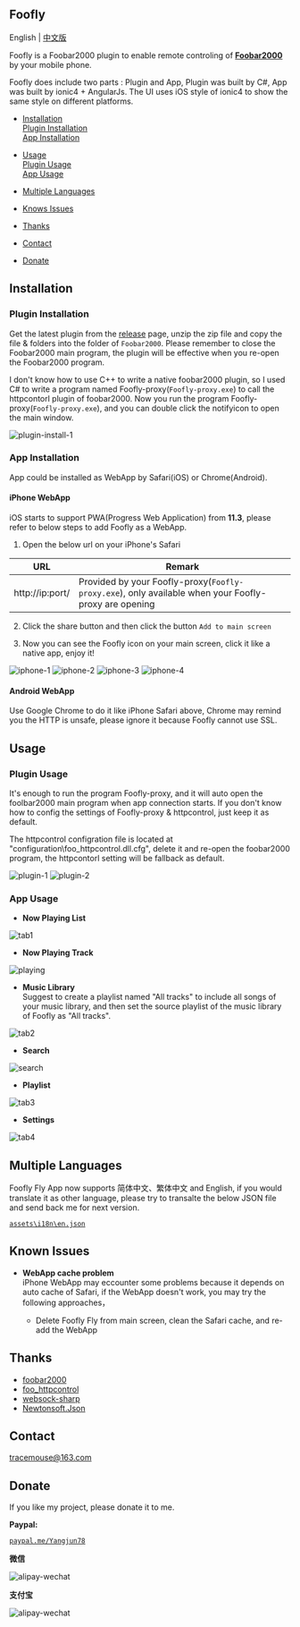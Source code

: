 ## Foofly ##

English | [中文版](README-CN.md)

Foofly is a Foobar2000 plugin to enable remote controling of [**Foobar2000**](http://www.foobar2000.org/) by your mobile phone.

Foofly does include two parts : Plugin and App, Plugin was built by C#, App was built by ionic4 + AngularJs. The UI uses iOS style of ionic4 to show the same style on different platforms. 

- [Installation](#Installation)  
  [Plugin Installation](#Plugin-Installation)   
  [App Installation](#App-Installation)   

- [Usage](#Usage)   
  [Plugin Usage](#Plugin-Usage)  
  [App Usage](#App-Usage)   

- [Multiple Languages](#Multiple-Languages)

- [Knows Issues](#Knows-Issues)

- [Thanks](#Thanks)

- [Contact](#Contact)

- [Donate](#Donate)

## Installation ##

### Plugin Installation ###

Get the latest plugin from the [release](https://github.com/tracemouse/Foofly/releases) page,
unzip the zip file and copy the file & folders into the folder of `Foobar2000`.
Please remember to close the Foobar2000 main program, the plugin will be effective when you re-open the Foobar2000 program. 

I don't know how to use C++ to write a native foobar2000 plugin, so I used C# to write a program named Foofly-proxy(`Foofly-proxy.exe`) to call the httpcontorl plugin of foobar2000.
Now you run the program Foofly-proxy(`Foofly-proxy.exe`), and you can double click the notifyicon to open the main window. 

![plugin-install-1](https://tracemouse.github.io/Foofly/assets/img/plugin-install.jpg)

### App Installation ###

App could be installed as WebApp by Safari(iOS) or Chrome(Android).

#### iPhone WebApp ####

iOS starts to support PWA(Progress Web Application) from **11.3**, please refer to below steps to add Foofly as a WebApp.  
 
1) Open the below url on your iPhone's Safari

URL  | Remark
 ---- | -----  
http://ip:port/  |  Provided by your Foofly-proxy(`Foofly-proxy.exe`), only available when your Foofly-proxy are opening

2) Click the share button and then click the button `Add to main screen`

3) Now you can see the Foofly icon on your main screen, click it like a native app, enjoy it!

![iphone-1](https://tracemouse.github.io/Foofly/assets/img/iphone-1.jpg)
![iphone-2](https://tracemouse.github.io/Foofly/assets/img/iphone-2.jpg)
![iphone-3](https://tracemouse.github.io/Foofly/assets/img/iphone-3.jpg)
![iphone-4](https://tracemouse.github.io/Foofly/assets/img/iphone-4.jpg)

#### Android WebApp ####

Use Google Chrome to do it like iPhone Safari above, Chrome may remind you the HTTP is unsafe, please ignore it because Foofly cannot use SSL.

## Usage ##

### Plugin Usage ###

It's enough to run the program Foofly-proxy, and it will auto open the foolbar2000 main program when app connection starts.
If you don't know how to config the settings of Foofly-proxy & httpcontrol, just keep it as default.

The httpcontrol configration file is located at "configuration\foo_httpcontrol.dll.cfg", delete it and re-open the foobar2000 program, the httpcontorl setting will be fallback as default.

![plugin-1](https://tracemouse.github.io/Foofly/assets/img/foo_httpcontrol.jpg)
![plugin-2](https://tracemouse.github.io/Foofly/assets/img/foofly-proxy.jpg)

### App Usage ###

- **Now Playing List**  

![tab1](https://tracemouse.github.io/Foofly/assets/img/tab1.jpg)

- **Now Playing Track**

![playing](https://tracemouse.github.io/Foofly/assets/img/playing.jpg)

- **Music Library**  
Suggest to create a playlist named "All tracks" to include all songs of your music library, and then set the source playlist of the music library of Foofly as "All tracks".

![tab2](https://tracemouse.github.io/Foofly/assets/img/tab2.jpg)

- **Search**  

![search](https://tracemouse.github.io/Foofly/assets/img/search.jpg)

- **Playlist**  

![tab3](https://tracemouse.github.io/Foofly/assets/img/tab3.jpg)

- **Settings**

![tab4](https://tracemouse.github.io/Foofly/assets/img/tab4.jpg)
 

## Multiple Languages ##

Foofly Fly App now supports 简体中文、繁体中文 and English, if you would translate it as other language, please try to transalte the below JSON file and send back me for next version.

[`assets\i18n\en.json`](https://tracemouse.github.io/Foofly/assets/i18n/en.json)

## Known Issues ##

- **WebApp cache problem**  
iPhone WebApp may eccounter some problems because it depends on auto cache of Safari, if the WebApp doesn't work, you may try the following approaches，  

   - Delete Foofly Fly from main screen, clean the Safari cache, and re-add the WebApp


## Thanks ##

- [foobar2000](http://www.foobar2000.org/) 
- [foo_httpcontrol](http://wiki.hydrogenaud.io/index.php?title=Foobar2000:Components_0.9/HTTP_Control_(foo_httpcontrol))
- [websock-sharp](https://github.com/sta/websocket-sharp)
- [Newtonsoft.Json](https://github.com/JamesNK/Newtonsoft.Json)


## Contact ##

<tracemouse@163.com>

## Donate ##

If you like my project, please donate it to me.

**Paypal:**  

[`paypal.me/Yangjun78`](https://paypal.me/Yangjun78)

**微信**

![alipay-wechat](https://tracemouse.github.io/Foofly/assets/img/wechat.jpg)

**支付宝**

![alipay-wechat](https://tracemouse.github.io/Foofly/assets/img/alipay.jpg)